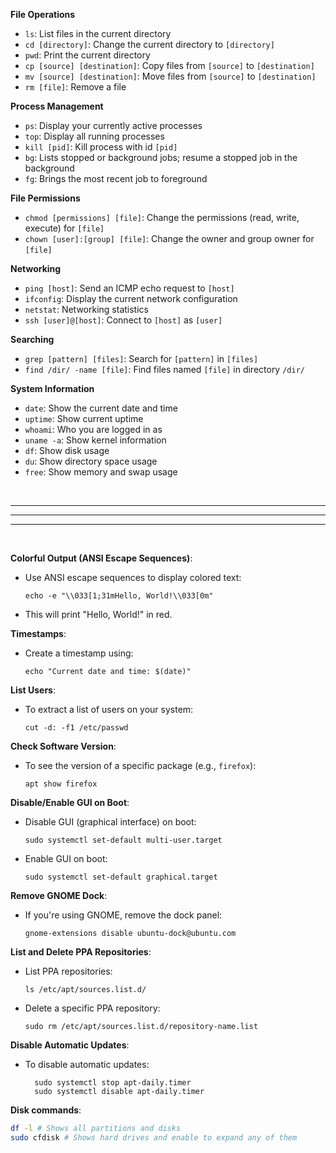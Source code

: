 

**File Operations**
- `ls`: List files in the current directory
- `cd [directory]`: Change the current directory to `[directory]`
- `pwd`: Print the current directory
- `cp [source] [destination]`: Copy files from `[source]` to `[destination]`
- `mv [source] [destination]`: Move files from `[source]` to `[destination]`
- `rm [file]`: Remove a file

**Process Management**
- `ps`: Display your currently active processes
- `top`: Display all running processes
- `kill [pid]`: Kill process with id `[pid]`
- `bg`: Lists stopped or background jobs; resume a stopped job in the background
- `fg`: Brings the most recent job to foreground

**File Permissions**
- `chmod [permissions] [file]`: Change the permissions (read, write, execute) for `[file]`
- `chown [user]:[group] [file]`: Change the owner and group owner for `[file]`

**Networking**
- `ping [host]`: Send an ICMP echo request to `[host]`
- `ifconfig`: Display the current network configuration
- `netstat`: Networking statistics
- `ssh [user]@[host]`: Connect to `[host]` as `[user]`

**Searching**
- `grep [pattern] [files]`: Search for `[pattern]` in `[files]`
- `find /dir/ -name [file]`: Find files named `[file]` in directory `/dir/`

**System Information**
- `date`: Show the current date and time
- `uptime`: Show current uptime
- `whoami`: Who you are logged in as
- `uname -a`: Show kernel information
- `df`: Show disk usage
- `du`: Show directory space usage
- `free`: Show memory and swap usage  


&nbsp;  

---
---
---  

&nbsp;


**Colorful Output (ANSI Escape Sequences)**:
   - Use ANSI escape sequences to display colored text:
     ```
     echo -e "\\033[1;31mHello, World!\\033[0m"
     ```
   - This will print "Hello, World!" in red.

**Timestamps**:
   - Create a timestamp using:
     ```
     echo "Current date and time: $(date)"
     ```

**List Users**:
   - To extract a list of users on your system:
     ```
     cut -d: -f1 /etc/passwd
     ```

**Check Software Version**:
   - To see the version of a specific package (e.g., `firefox`):
     ```
     apt show firefox
     ```

**Disable/Enable GUI on Boot**:
   - Disable GUI (graphical interface) on boot:
     ```
     sudo systemctl set-default multi-user.target
     ```
   - Enable GUI on boot:
     ```
     sudo systemctl set-default graphical.target
     ```

**Remove GNOME Dock**:
   - If you're using GNOME, remove the dock panel:
     ```
     gnome-extensions disable ubuntu-dock@ubuntu.com
     ```

**List and Delete PPA Repositories**:
   - List PPA repositories:
     ```
     ls /etc/apt/sources.list.d/
     ```
   - Delete a specific PPA repository:
     ```
     sudo rm /etc/apt/sources.list.d/repository-name.list
     ```

**Disable Automatic Updates**:  
-   To disable automatic updates:  

    ```
      sudo systemctl stop apt-daily.timer  
      sudo systemctl disable apt-daily.timer
    ```

**Disk commands**:  
``` bash
df -l # Shows all partitions and disks
sudo cfdisk # Shows hard drives and enable to expand any of them

```